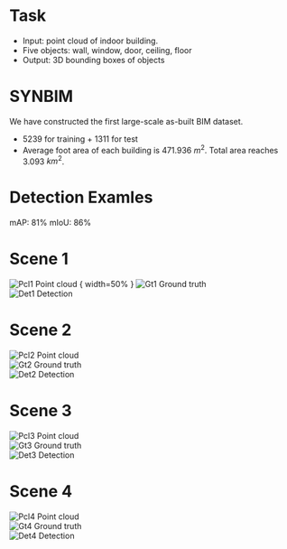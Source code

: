 # Task
* Input: point cloud of indoor building. 
* Five objects: wall, window, door, ceiling, floor
* Output: 3D bounding boxes of objects

# SYNBIM
We have constructed the first large-scale as-built BIM dataset.
* 5239 for training + 1311 for test
* Average foot area of each building is 471.936 $m^2$. Total area reaches 3.093 $km^2$.

# Detection Examles    
mAP: 81%
mIoU: 86%

# Scene 1
![Pcl1](./detect_res/1/pcl1.png) Point cloud { width=50% }
![Gt1](./detect_res/1/gt1.png) Ground truth  
![Det1](./detect_res/1/det1.png) Detection   
# Scene 2
![Pcl2](./detect_res/2/pcl2.png) Point cloud  
![Gt2](./detect_res/2/gt2.png) Ground truth  
![Det2](./detect_res/2/det2.png) Detection   
# Scene 3
![Pcl3](./detect_res/3/pcl3.png) Point cloud  
![Gt3](./detect_res/3/gt3.png) Ground truth  
![Det3](./detect_res/3/det3.png) Detection   
# Scene 4
![Pcl4](./detect_res/4/pcl4.png) Point cloud  
![Gt4](./detect_res/4/gt4.png) Ground truth  
![Det4](./detect_res/4/det4.png) Detection   

